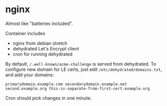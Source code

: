 # nginx

Almost like "batteries included".

Container includes

 - nginx from debian stretch
 - dehydrated Let's Encrypt client
 - cron for running dehydrated

By default, `/.well-known/acme-challenge` is served from dehydrated. To configure new domain for LE certs, just edit `/etc/dehydrated/domains.txt`, and add your domains:

    primarydomain.example.com secondarydomain.example.net
    second.example.org this-is-separate-from-first-cert.example.org

Cron should pick changes in one minute.
